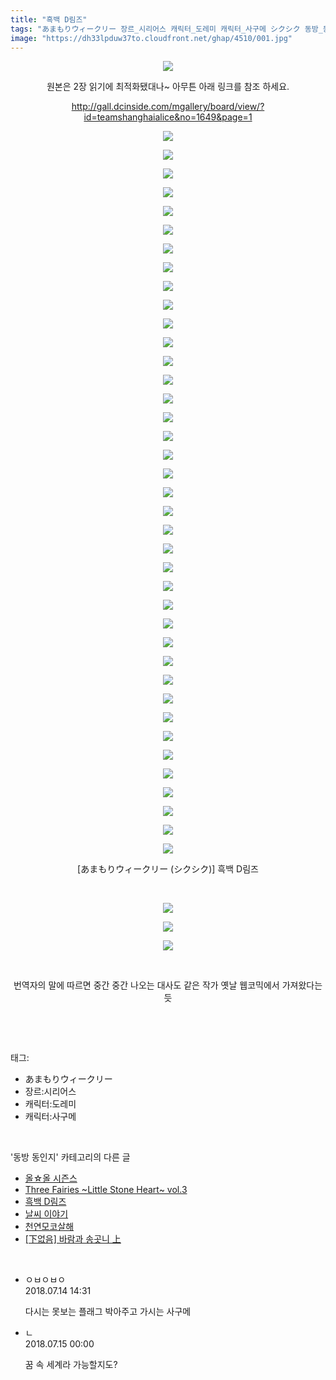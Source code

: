 ```yaml
---
title: "흑백 D림즈"
tags: "あまもりウィークリー 장르_시리어스 캐릭터_도레미 캐릭터_사구메 シクシク 동방_동인지"
image: "https://dh33lpduw37to.cloudfront.net/ghap/4510/001.jpg"
---
```

<div class="article">
<p style="text-align: center; clear: none; float: none;"><img src="{{ site.imgserver2 }}/ghap/4510/001.jpg"/></p>
<p style="text-align: center; clear: none; float: none;">원본은 2장 읽기에 최적화됐대나~ 아무튼 아래 링크를 참조 하세요.</p>
<p style="text-align: center; clear: none; float: none;"><a class="tx-link" href="http://gall.dcinside.com/mgallery/board/view/?id=teamshanghaialice&amp;no=1649&amp;page=1" target="_blank">http://gall.dcinside.com/mgallery/board/view/?id=teamshanghaialice&amp;no=1649&amp;page=1</a></p>
<p style="text-align: center; clear: none; float: none;"><img src="{{ site.imgserver2 }}/ghap/4510/002.jpg"/></p>
<p style="text-align: center; clear: none; float: none;"><img src="{{ site.imgserver2 }}/ghap/4510/003.jpg"/></p>
<p style="text-align: center; clear: none; float: none;"><img src="{{ site.imgserver2 }}/ghap/4510/004.jpg"/></p>
<p style="text-align: center; clear: none; float: none;"><img src="{{ site.imgserver2 }}/ghap/4510/005.jpg"/></p>
<p style="text-align: center; clear: none; float: none;"><img src="{{ site.imgserver2 }}/ghap/4510/006.jpg"/></p>
<p style="text-align: center; clear: none; float: none;"><img src="{{ site.imgserver2 }}/ghap/4510/007.jpg"/></p>
<p style="text-align: center; clear: none; float: none;"><img src="{{ site.imgserver2 }}/ghap/4510/008.jpg"/></p>
<p style="text-align: center; clear: none; float: none;"><img src="{{ site.imgserver2 }}/ghap/4510/009.jpg"/></p>
<p style="text-align: center; clear: none; float: none;"><img src="{{ site.imgserver2 }}/ghap/4510/010.jpg"/></p>
<p style="text-align: center; clear: none; float: none;"><img src="{{ site.imgserver2 }}/ghap/4510/011.jpg"/></p>
<p style="text-align: center; clear: none; float: none;"><img src="{{ site.imgserver2 }}/ghap/4510/012.jpg"/></p>
<p style="text-align: center; clear: none; float: none;"><img src="{{ site.imgserver2 }}/ghap/4510/013.jpg"/></p>
<p style="text-align: center; clear: none; float: none;"><img src="{{ site.imgserver2 }}/ghap/4510/014.jpg"/></p>
<p style="text-align: center; clear: none; float: none;"><img src="{{ site.imgserver2 }}/ghap/4510/015.jpg"/></p>
<p style="text-align: center; clear: none; float: none;"><img src="{{ site.imgserver2 }}/ghap/4510/016.jpg"/></p>
<p style="text-align: center; clear: none; float: none;"><img src="{{ site.imgserver2 }}/ghap/4510/017.jpg"/></p>
<p style="text-align: center; clear: none; float: none;"><img src="{{ site.imgserver2 }}/ghap/4510/018.jpg"/></p>
<p style="text-align: center; clear: none; float: none;"><img src="{{ site.imgserver2 }}/ghap/4510/019.jpg"/></p>
<p style="text-align: center; clear: none; float: none;"><img src="{{ site.imgserver2 }}/ghap/4510/020.jpg"/></p>
<p style="text-align: center; clear: none; float: none;"><img src="{{ site.imgserver2 }}/ghap/4510/021.jpg"/></p>
<p style="text-align: center; clear: none; float: none;"><img src="{{ site.imgserver2 }}/ghap/4510/022.jpg"/></p>
<p style="text-align: center; clear: none; float: none;"><img src="{{ site.imgserver2 }}/ghap/4510/023.jpg"/></p>
<p style="text-align: center; clear: none; float: none;"><img src="{{ site.imgserver2 }}/ghap/4510/024.jpg"/></p>
<p style="text-align: center; clear: none; float: none;"><img src="{{ site.imgserver2 }}/ghap/4510/025.jpg"/></p>
<p style="text-align: center; clear: none; float: none;"><img src="{{ site.imgserver2 }}/ghap/4510/026.jpg"/></p>
<p style="text-align: center; clear: none; float: none;"><img src="{{ site.imgserver2 }}/ghap/4510/027.jpg"/></p>
<p style="text-align: center; clear: none; float: none;"><img src="{{ site.imgserver2 }}/ghap/4510/028.jpg"/></p>
<p style="text-align: center; clear: none; float: none;"><img src="{{ site.imgserver2 }}/ghap/4510/029.jpg"/></p>
<p style="text-align: center; clear: none; float: none;"><img src="{{ site.imgserver2 }}/ghap/4510/030.jpg"/></p>
<p style="text-align: center; clear: none; float: none;"><img src="{{ site.imgserver2 }}/ghap/4510/031.jpg"/></p>
<p style="text-align: center; clear: none; float: none;"><img src="{{ site.imgserver2 }}/ghap/4510/032.jpg"/></p>
<p style="text-align: center; clear: none; float: none;"><img src="{{ site.imgserver2 }}/ghap/4510/033.jpg"/></p>
<p style="text-align: center; clear: none; float: none;"><img src="{{ site.imgserver2 }}/ghap/4510/034.jpg"/></p>
<p style="text-align: center; clear: none; float: none;"><img src="{{ site.imgserver2 }}/ghap/4510/035.jpg"/></p>
<p style="text-align: center; clear: none; float: none;"><img src="{{ site.imgserver2 }}/ghap/4510/036.jpg"/></p>
<p style="text-align: center; clear: none; float: none;"><img src="{{ site.imgserver2 }}/ghap/4510/037.jpg"/></p>
<p style="text-align: center; clear: none; float: none;"><img src="{{ site.imgserver2 }}/ghap/4510/038.jpg"/></p>
<p style="text-align: center; clear: none; float: none;"><img src="{{ site.imgserver2 }}/ghap/4510/039.jpg"/></p>
<p style="text-align: center; clear: none; float: none;"><img src="{{ site.imgserver2 }}/ghap/4510/040.jpg"/></p>
<p style="text-align: center; clear: none; float: none;">[あまもりウィークリー (シクシク)] 흑백 D림즈</p>
<p style="text-align: center; clear: none; float: none;"><br/></p>
<p style="text-align: center; clear: none; float: none;"><img src="{{ site.imgserver2 }}/ghap/4510/041.jpg"/></p>
<p style="text-align: center; clear: none; float: none;"><img src="{{ site.imgserver2 }}/ghap/4510/042.jpg"/></p>
<p style="text-align: center; clear: none; float: none;"><img src="{{ site.imgserver2 }}/ghap/4510/043.jpg"/></p>
<p style="text-align: center; clear: none; float: none;"><br/></p>
<p style="text-align: center; clear: none; float: none;">번역자의 말에 따르면 중간 중간 나오는 대사도 같은 작가 옛날 웹코믹에서 가져왔다는듯<br/></p>
<p><br/></p>
</div><br/>
<div class="tagTrail">
<p>태그: </p>
<ul>
<li>あまもりウィークリー</li>
<li>장르:시리어스</li>
<li>캐릭터:도레미</li>
<li>캐릭터:사구메</li>
</ul>
</div><br/>
<div class="another">
<p>'동방 동인지' 카테고리의 다른 글</p>
<ul>
<li><a href="/ghap_4512">올☆올 시즌스</a></li>
<li><a href="/ghap_4511">Three Fairies ~Little Stone Heart~ vol.3</a></li>
<li><a href="/ghap_4510">흑백 D림즈</a></li>
<li><a href="/ghap_4508">날씨 이야기</a></li>
<li><a href="/ghap_4507">천연모코살해</a></li>
<li><a href="/ghap_4498">[下없음] 바람과 송곳니 上</a></li>
</ul>
</div><br/>
<div class="cb_module cb_fluid">
<div class="cb_wrt cb_profile">
<div class="comment">
<ul>
<li class="cb_thumb_off" id="comment15286550">
<div class="cb_comment_area">
<div class="cb_info_area">
<div class="cb_section">
<span class="cb_nick_name">ㅇㅂㅇㅂㅇ</span>
</div>
<div class="cb_section">
<span class="cb_date">2018.07.14 14:31 </span>
</div>
</div>
<div class="cb_dsc_comment">
<p class="cb_dsc">
											다시는 못보는 플래그 박아주고 가시는 사구메
										</p>
</div>
</div></li>
<li class="cb_thumb_off" id="comment15286772">
<div class="cb_comment_area">
<div class="cb_info_area">
<div class="cb_section">
<span class="cb_nick_name">ㄴ</span>
</div>
<div class="cb_section">
<span class="cb_date">2018.07.15 00:00 </span>
</div>
</div>
<div class="cb_dsc_comment">
<p class="cb_dsc">
											꿈 속 세계라 가능할지도?
										</p>
</div>
</div></li>
</ul>
</div>
</div><!-- commentList close -->
</div><br/>
